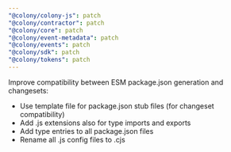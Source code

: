 ```yaml
---
"@colony/colony-js": patch
"@colony/contractor": patch
"@colony/core": patch
"@colony/event-metadata": patch
"@colony/events": patch
"@colony/sdk": patch
"@colony/tokens": patch
---
```


Improve compatibility between ESM package.json generation and changesets:
- Use template file for package.json stub files (for changeset compatibility)
- Add .js extensions also for type imports and exports
- Add type entries to all package.json files
- Rename all .js config files to .cjs
